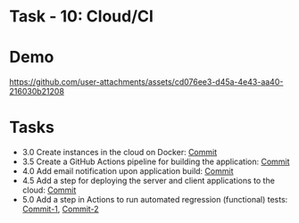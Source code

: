 
# Task - 10: Cloud/CI


# Demo

https://github.com/user-attachments/assets/cd076ee3-d45a-4e43-aa40-216030b21208


# Tasks

- 3.0 Create instances in the cloud on Docker: [Commit](https://github.com/viashchuk/ebiznes/commit/80212ee144ca71a85532ceb0b661732d17b381ab)
- 3.5 Create a GitHub Actions pipeline for building the application: [Commit](https://github.com/viashchuk/ebiznes/commit/09d97f6db1b8482c3226abc4d850c5b7c29e116e)
- 4.0 Add email notification upon application build: [Commit](https://github.com/viashchuk/ebiznes/commit/d8ea8c482362bdafe0e4ad7bb26c5241bbdd3a3f)
- 4.5 Add a step for deploying the server and client applications to the cloud: [Commit](https://github.com/viashchuk/ebiznes/commit/72435a2b6ba58892a5a90990167e9b69486e5a3c)
- 5.0 Add a step in Actions to run automated regression (functional) tests: [Commit-1](https://github.com/viashchuk/ebiznes/commit/22a4ab07b9eda66d098c23ceabbb6be38e65a38e), [Commit-2](https://github.com/viashchuk/ebiznes/commit/6fd2e4d9b54aabb1504101f012683bf88653af6c)
